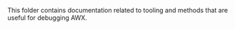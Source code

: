 This folder contains documentation related to tooling and methods that are useful for debugging AWX.
